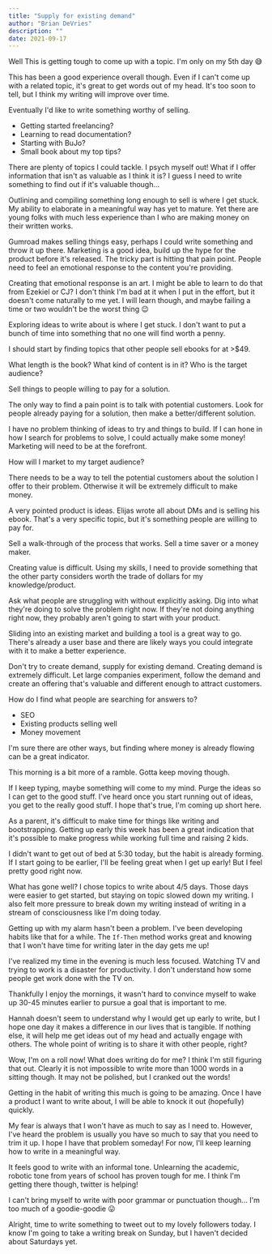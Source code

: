 ```yaml
---
title: "Supply for existing demand"
author: "Brian DeVries"
description: ""
date: 2021-09-17
---
```


Well This is getting tough to come up with a topic. I'm only on my 5th day 😅

This has been a good experience overall though. Even if I can't come up with a related topic, it's great to get words out of my head. It's too soon to tell, but I think my writing will improve over time.

Eventually I'd like to write something worthy of selling.

- Getting started freelancing?
- Learning to read documentation?
- Starting with BuJo?
- Small book about my top tips?

There are plenty of topics I could tackle. I psych myself out! What if I offer information that isn't as valuable as I think it is? I guess I need to write something to find out if it's valuable though...

Outlining and compiling something long enough to sell is where I get stuck. My ability to elaborate in a meaningful way has yet to mature. Yet there are young folks with much less experience than I who are making money on their written works.

Gumroad makes selling things easy, perhaps I could write something and throw it up there. Marketing is a good idea, build up the hype for the product before it's released. The tricky part is hitting that pain point. People need to feel an emotional response to the content you're providing.

Creating that emotional response is an art. I might be able to learn to do that from Ezekiel or CJ? I don't think I'm bad at it when I put in the effort, but it doesn't come naturally to me yet. I will learn though, and maybe failing a time or two wouldn't be the worst thing 😉

Exploring ideas to write about is where I get stuck. I don't want to put a bunch of time into something that no one will find worth a penny.

I should start by finding topics that other people sell ebooks for at >$49.

What length is the book? What kind of content is in it? Who is the target audience?

Sell things to people willing to pay for a solution.

The only way to find a pain point is to talk with potential customers. Look for people already paying for a solution, then make a better/different solution.

I have no problem thinking of ideas to try and things to build. If I can hone in how I search for problems to solve, I could actually make some money! Marketing will need to be at the forefront.

How will I market to my target audience?

There needs to be a way to tell the potential customers about the solution I offer to their problem. Otherwise it will be extremely difficult to make money.

A very pointed product is ideas. Elijas wrote all about DMs and is selling his ebook. That's a very specific topic, but it's something people are willing to pay for.

Sell a walk-through of the process that works. Sell a time saver or a money maker.

Creating value is difficult. Using my skills, I need to provide something that the other party considers worth the trade of dollars for my knowledge/product.

Ask what people are struggling with without explicitly asking. Dig into what they're doing to solve the problem right now. If they're not doing anything right now, they probably aren't going to start with your product.

Sliding into an existing market and building a tool is a great way to go. There's already a user base and there are likely ways you could integrate with it to make a better experience.

Don't try to create demand, supply for existing demand. Creating demand is extremely difficult. Let large companies experiment, follow the demand and create an offering that's valuable and different enough to attract customers.

How do I find what people are searching for answers to?

- SEO
- Existing products selling well
- Money movement

I'm sure there are other ways, but finding where money is already flowing can be a great indicator.

This morning is a bit more of a ramble. Gotta keep moving though.

If I keep typing, maybe something will come to my mind. Purge the ideas so I can get to the good stuff. I've heard once you start running out of ideas, you get to the really good stuff. I hope that's true, I'm coming up short here.

As a parent, it's difficult to make time for things like writing and bootstrapping. Getting up early this week has been a great indication that it's possible to make progress while working full time and raising 2 kids.

I didn't want to get out of bed at 5:30 today, but the habit is already forming. If I start going to be earlier, I'll be feeling great when I get up early! But I feel pretty good right now.

What has gone well? I chose topics to write about 4/5 days. Those days were easier to get started, but staying on topic slowed down my writing. I also felt more pressure to break down my writing instead of writing in a stream of consciousness like I'm doing today.

Getting up with my alarm hasn't been a problem. I've been developing habits like that for a while. The `If-Then` method works great and knowing that I won't have time for writing later in the day gets me up!

I've realized my time in the evening is much less focused. Watching TV and trying to work is a disaster for productivity. I don't understand how some people get work done with the TV on.

Thankfully I enjoy the mornings, it wasn't hard to convince myself to wake up 30-45 minutes earlier to pursue a goal that is important to me.

Hannah doesn't seem to understand why I would get up early to write, but I hope one day it makes a difference in our lives that is tangible. If nothing else, it will help me get ideas out of my head and actually engage with others. The whole point of writing is to share it with other people, right?

Wow, I'm on a roll now! What does writing do for me? I think I'm still figuring that out. Clearly it is not impossible to write more than 1000 words in a sitting though. It may not be polished, but I cranked out the words!

Getting in the habit of writing this much is going to be amazing. Once I have a product I want to write about, I will be able to knock it out (hopefully) quickly.

My fear is always that I won't have as much to say as I need to. However, I've heard the problem is usually you have so much to say that you need to trim it up. I hope I have that problem someday! For now, I'll keep learning how to write in a meaningful way.

It feels good to write with an informal tone. Unlearning the academic, robotic tone from years of school has proven tough for me. I think I'm getting there though, twitter is helping!

I can't bring myself to write with poor grammar or punctuation though... I'm too much of a goodie-goodie 😛

Alright, time to write something to tweet out to my lovely followers today. I know I'm going to take a writing break on Sunday, but I haven't decided about Saturdays yet.
